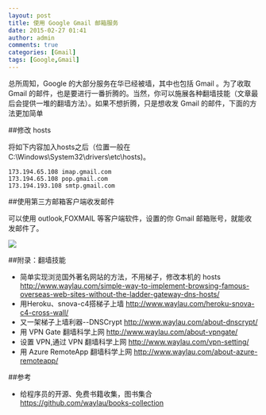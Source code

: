```yaml
---
layout: post
title: 使用 Google Gmail 邮箱服务
date: 2015-02-27 01:41
author: admin
comments: true
categories: [Gmail]
tags: [Google,Gmail]
---
```


总所周知，Google 的大部分服务在华已经被墙，其中也包括 Gmail 。为了收取 Gmail 的邮件，也是要进行一番折腾的。当然，你可以施展各种翻墙技能（文章最后会提供一堆的翻墙方法）。如果不想折腾，只是想收发 Gmail 的邮件，下面的方法更加简单

##修改 hosts

将如下内容加入hosts之后（位置一般在C:\Windows\System32\drivers\etc\hosts)。

	173.194.65.108 imap.gmail.com 
	173.194.65.108 pop.gmail.com 
	173.194.193.108 smtp.gmail.com 

##使用第三方邮箱客户端收发邮件

可以使用 outlook,FOXMAIL 等客户端软件，设置的你 Gmail 邮箱账号，就能收发邮件了。

![](http://99btgc01.info/uploads/2015/02/gmail.jpg)

##附录：翻墙技能

* 简单实现浏览国外著名网站的方法，不用梯子，修改本机的 hosts <http://www.waylau.com/simple-way-to-implement-browsing-famous-overseas-web-sites-without-the-ladder-gateway-dns-hosts/>
* 用Heroku、snova-c4搭梯子上墙 <http://www.waylau.com/heroku-snova-c4-cross-wall/>
* 又一架梯子上墙利器--DNSCrypt <http://www.waylau.com/about-dnscrypt/>
* 用 VPN Gate 翻墙科学上网 <http://www.waylau.com/about-vpngate/>
* 设置 VPN,通过 VPN 翻墙科学上网 <http://www.waylau.com/vpn-setting/>
* 用 Azure RemoteApp 翻墙科学上网 <http://www.waylau.com/about-azure-remoteapp/>

##参考

* 给程序员的开源、免费书籍收集，图书集合 <https://github.com/waylau/books-collection>